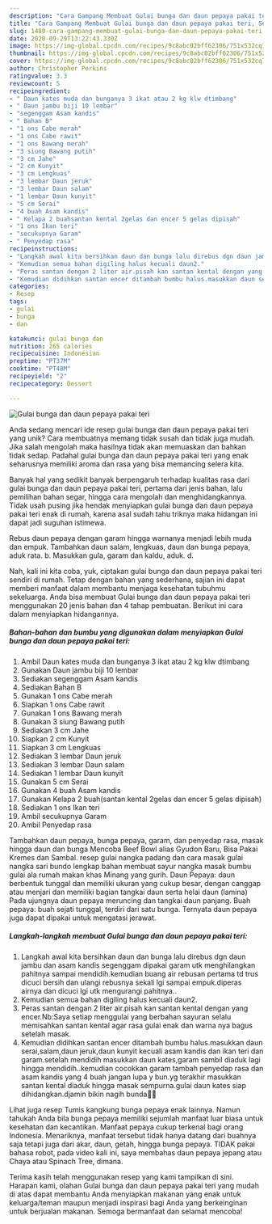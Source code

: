 ```yaml
---
description: "Cara Gampang Membuat Gulai bunga dan daun pepaya pakai teri, Sempurna"
title: "Cara Gampang Membuat Gulai bunga dan daun pepaya pakai teri, Sempurna"
slug: 1480-cara-gampang-membuat-gulai-bunga-dan-daun-pepaya-pakai-teri-sempurna
date: 2020-09-29T13:22:43.330Z
image: https://img-global.cpcdn.com/recipes/9c8abc02bff62306/751x532cq70/gulai-bunga-dan-daun-pepaya-pakai-teri-foto-resep-utama.jpg
thumbnail: https://img-global.cpcdn.com/recipes/9c8abc02bff62306/751x532cq70/gulai-bunga-dan-daun-pepaya-pakai-teri-foto-resep-utama.jpg
cover: https://img-global.cpcdn.com/recipes/9c8abc02bff62306/751x532cq70/gulai-bunga-dan-daun-pepaya-pakai-teri-foto-resep-utama.jpg
author: Christopher Perkins
ratingvalue: 3.3
reviewcount: 5
recipeingredient:
- " Daun kates muda dan bunganya 3 ikat atau 2 kg klw dtimbang"
- " Daun jambu biji 10 lembar"
- "segenggam Asam kandis"
- " Bahan B"
- "1 ons Cabe merah"
- "1 ons Cabe rawit"
- "1 ons Bawang merah"
- "3 siung Bawang putih"
- "3 cm Jahe"
- "2 cm Kunyit"
- "3 cm Lengkuas"
- "3 lembar Daun jeruk"
- "3 lembar Daun salam"
- "1 lembar Daun kunyit"
- "5 cm Serai"
- "4 buah Asam kandis"
- " Kelapa 2 buahsantan kental 2gelas dan encer 5 gelas dipisah"
- "1 ons Ikan teri"
- "secukupnya Garam"
- " Penyedap rasa"
recipeinstructions:
- "Langkah awal kita bersihkan daun dan bunga lalu direbus dgn daun jambu dan asam kandis segenggam dipakai garam utk menghilangkan pahitnya sampai mendidih.kemudian buang air rebusan pertama td trus dicuci bersih dan ulangi rebusnya sekali lgi sampai empuk.diperas airnya dan dicuci lgi utk mengurangi pahitnya.."
- "Kemudian semua bahan digiling halus kecuali daun2."
- "Peras santan dengan 2 liter air.pisah kan santan kental dengan yang encer.Nb:Saya setiap menggulai yang berbahan sayuran selalu memisahkan santan kental agar rasa gulai enak dan warna nya bagus setelah masak."
- "Kemudian didihkan santan encer ditambah bumbu halus.masukkan daun serai,salam,daun jeruk,daun kunyit kecuali asam kandis dan ikan teri dan garam.setelah mendidih masukkan daun kates,garam sambil diaduk lagi hingga mendidih..kemudian cocokkan garam tambah penyedap rasa dan asam kandis yang 4 buah jangan lupa y bun.yg terakhir masukkan santan kental diaduk hingga masak sempurna.gulai daun kates siap dihidangkan.djamin bikin nagih bunda🙂🙂"
categories:
- Resep
tags:
- gulai
- bunga
- dan

katakunci: gulai bunga dan 
nutrition: 265 calories
recipecuisine: Indonesian
preptime: "PT37M"
cooktime: "PT48M"
recipeyield: "2"
recipecategory: Dessert

---
```



![Gulai bunga dan daun pepaya pakai teri](https://img-global.cpcdn.com/recipes/9c8abc02bff62306/751x532cq70/gulai-bunga-dan-daun-pepaya-pakai-teri-foto-resep-utama.jpg)

Anda sedang mencari ide resep gulai bunga dan daun pepaya pakai teri yang unik? Cara membuatnya memang tidak susah dan tidak juga mudah. Jika salah mengolah maka hasilnya tidak akan memuaskan dan bahkan tidak sedap. Padahal gulai bunga dan daun pepaya pakai teri yang enak seharusnya memiliki aroma dan rasa yang bisa memancing selera kita.

Banyak hal yang sedikit banyak berpengaruh terhadap kualitas rasa dari gulai bunga dan daun pepaya pakai teri, pertama dari jenis bahan, lalu pemilihan bahan segar, hingga cara mengolah dan menghidangkannya. Tidak usah pusing jika hendak menyiapkan gulai bunga dan daun pepaya pakai teri enak di rumah, karena asal sudah tahu triknya maka hidangan ini dapat jadi suguhan istimewa.

Rebus daun pepaya dengan garam hingga warnanya menjadi lebih muda dan empuk. Tambahkan daun salam, lengkuas, daun dan bunga pepaya, aduk rata. b. Masukkan gula, garam dan kaldu, aduk. d.


Nah, kali ini kita coba, yuk, ciptakan gulai bunga dan daun pepaya pakai teri sendiri di rumah. Tetap dengan bahan yang sederhana, sajian ini dapat memberi manfaat dalam membantu menjaga kesehatan tubuhmu sekeluarga. Anda bisa membuat Gulai bunga dan daun pepaya pakai teri menggunakan 20 jenis bahan dan 4 tahap pembuatan. Berikut ini cara dalam menyiapkan hidangannya.

<!--inarticleads1-->

##### Bahan-bahan dan bumbu yang digunakan dalam menyiapkan Gulai bunga dan daun pepaya pakai teri:

1. Ambil  Daun kates muda dan bunganya 3 ikat atau 2 kg klw dtimbang
1. Gunakan  Daun jambu biji 10 lembar
1. Sediakan segenggam Asam kandis
1. Sediakan  Bahan B
1. Gunakan 1 ons Cabe merah
1. Siapkan 1 ons Cabe rawit
1. Gunakan 1 ons Bawang merah
1. Gunakan 3 siung Bawang putih
1. Sediakan 3 cm Jahe
1. Siapkan 2 cm Kunyit
1. Siapkan 3 cm Lengkuas
1. Sediakan 3 lembar Daun jeruk
1. Sediakan 3 lembar Daun salam
1. Sediakan 1 lembar Daun kunyit
1. Gunakan 5 cm Serai
1. Gunakan 4 buah Asam kandis
1. Gunakan  Kelapa 2 buah(santan kental 2gelas dan encer 5 gelas dipisah)
1. Sediakan 1 ons Ikan teri
1. Ambil secukupnya Garam
1. Ambil  Penyedap rasa


Tambahkan daun pepaya, bunga pepaya, garam, dan penyedap rasa, masak hingga daun dan bunga Mencoba Beef Bowl alias Gyudon Baru, Bisa Pakai Kremes dan Sambal. resep gulai nangka padang dan cara masak gulai nangka sari bundo lengkap bahan membuat sayur nangka masak bumbu gulai ala rumah makan khas Minang yang gurih. Daun Pepaya: daun berbentuk tunggal dan memiliki ukuran yang cukup besar, dengan canggap atau menjari dan memiliki bagian tangkai daun serta helai daun (lamina) Pada ujungnya daun pepaya meruncing dan tangkai daun panjang. Buah pepaya: buah sejati tunggal, terdiri dari satu bunga. Ternyata daun pepaya juga dapat dipakai untuk mengatasi jerawat. 

<!--inarticleads2-->

##### Langkah-langkah membuat Gulai bunga dan daun pepaya pakai teri:

1. Langkah awal kita bersihkan daun dan bunga lalu direbus dgn daun jambu dan asam kandis segenggam dipakai garam utk menghilangkan pahitnya sampai mendidih.kemudian buang air rebusan pertama td trus dicuci bersih dan ulangi rebusnya sekali lgi sampai empuk.diperas airnya dan dicuci lgi utk mengurangi pahitnya..
1. Kemudian semua bahan digiling halus kecuali daun2.
1. Peras santan dengan 2 liter air.pisah kan santan kental dengan yang encer.Nb:Saya setiap menggulai yang berbahan sayuran selalu memisahkan santan kental agar rasa gulai enak dan warna nya bagus setelah masak.
1. Kemudian didihkan santan encer ditambah bumbu halus.masukkan daun serai,salam,daun jeruk,daun kunyit kecuali asam kandis dan ikan teri dan garam.setelah mendidih masukkan daun kates,garam sambil diaduk lagi hingga mendidih..kemudian cocokkan garam tambah penyedap rasa dan asam kandis yang 4 buah jangan lupa y bun.yg terakhir masukkan santan kental diaduk hingga masak sempurna.gulai daun kates siap dihidangkan.djamin bikin nagih bunda🙂🙂


Lihat juga resep Tumis kangkung bunga pepaya enak lainnya. Namun tahukah Anda bila bunga pepaya memiliki sejumlah manfaat luar biasa untuk kesehatan dan kecantikan. Manfaat pepaya cukup terkenal bagi orang Indonesia. Menariknya, manfaat tersebut tidak hanya datang dari buahnya saja tetapi juga dari akar, daun, getah, hingga bunga pepaya. TIDAK pakai bahasa robot, pada video kali ini, saya membahas daun pepaya jepang atau Chaya atau Spinach Tree, dimana. 

Terima kasih telah menggunakan resep yang kami tampilkan di sini. Harapan kami, olahan Gulai bunga dan daun pepaya pakai teri yang mudah di atas dapat membantu Anda menyiapkan makanan yang enak untuk keluarga/teman maupun menjadi inspirasi bagi Anda yang berkeinginan untuk berjualan makanan. Semoga bermanfaat dan selamat mencoba!
